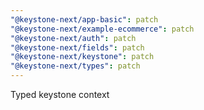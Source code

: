 ```yaml
---
"@keystone-next/app-basic": patch
"@keystone-next/example-ecommerce": patch
"@keystone-next/auth": patch
"@keystone-next/fields": patch
"@keystone-next/keystone": patch
"@keystone-next/types": patch
---
```


Typed keystone context
